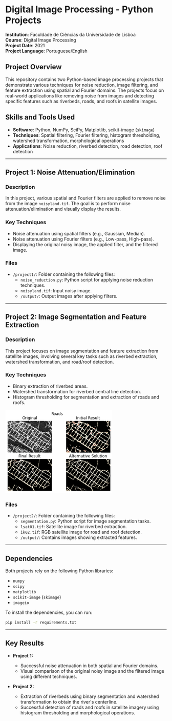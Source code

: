 # Digital Image Processing - Python Projects  
**Institution**: Faculdade de Ciências da Universidade de Lisboa  
**Course**: Digital Image Processing  
**Project Date**: 2021  
**Project Language**: Portuguese/English

## Project Overview
This repository contains two Python-based image processing projects that demonstrate various techniques for noise reduction, image filtering, and feature extraction using spatial and Fourier domains. The projects focus on real-world applications like removing noise from images and detecting specific features such as riverbeds, roads, and roofs in satellite images.

## Skills and Tools Used
- **Software**: Python, NumPy, SciPy, Matplotlib, scikit-image (`skimage`)
- **Techniques**: Spatial filtering, Fourier filtering, histogram thresholding, watershed transformation, morphological operations
- **Applications**: Noise reduction, riverbed detection, road detection, roof detection

---

## Project 1: Noise Attenuation/Elimination

### Description
In this project, various spatial and Fourier filters are applied to remove noise from the image `noisyland.tif`. The goal is to perform noise attenuation/elimination and visually display the results.

### Key Techniques
- Noise attenuation using spatial filters (e.g., Gaussian, Median).
- Noise attenuation using Fourier filters (e.g., Low-pass, High-pass).
- Displaying the original noisy image, the applied filter, and the filtered image.

### Files
- `/project1/`: Folder containing the following files:
  - `noise_reduction.py`: Python script for applying noise reduction techniques.
  - `noisyland.tif`: Input noisy image.
  - `/output/`: Output images after applying filters.

---

## Project 2: Image Segmentation and Feature Extraction

### Description
This project focuses on image segmentation and feature extraction from satellite images, involving several key tasks such as riverbed extraction, watershed transformation, and road/roof detection.

### Key Techniques
- Binary extraction of riverbed areas.
- Watershed transformation for riverbed central line detection.
- Histogram thresholding for segmentation and extraction of roads and roofs.

![Roads](Project2/output/Roads.png)

### Files
- `/project2/`: Folder containing the following files:
  - `segmentation.py`: Python script for image segmentation tasks.
  - `lsat01.tif`: Satellite image for riverbed extraction.
  - `ik02.tif`: RGB satellite image for road and roof detection.
  - `/output/`: Contains images showing extracted features.

---

## Dependencies
Both projects rely on the following Python libraries:
- `numpy`
- `scipy`
- `matplotlib`
- `scikit-image` (`skimage`)
- `imageio`

To install the dependencies, you can run:
```bash
pip install -r requirements.txt
```

---


## Key Results

- **Project 1:** 
  - Successful noise attenuation in both spatial and Fourier domains.
  - Visual comparison of the original noisy image and the filtered image using different techniques.
  
- **Project 2:**
  - Extraction of riverbeds using binary segmentation and watershed transformation to obtain the river's centerline.
  - Successful detection of roads and roofs in satellite imagery using histogram thresholding and morphological operations.
